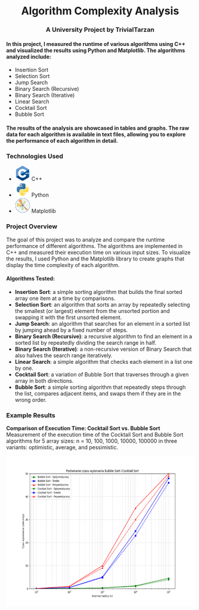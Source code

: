 <h1 align="center">Algorithm Complexity Analysis</h1>
<h3 align="center">A University Project by TrivialTarzan</h3>

<h4 align="left">In this project, I measured the runtime of various algorithms using C++ and visualized the results using Python and Matplotlib. The algorithms analyzed include:</h4>

<ul>
  <li>Insertion Sort</li>
  <li>Selection Sort</li>
  <li>Jump Search</li>
  <li>Binary Search (Recursive)</li>
  <li>Binary Search (Iterative)</li>
  <li>Linear Search</li>
  <li>Cocktail Sort</li>
  <li>Bubble Sort</li>
</ul>

<h4 align="left">The results of the analysis are showcased in tables and graphs. The raw data for each algorithm is available in text files, allowing you to explore the performance of each algorithm in detail.</h4>

### Technologies Used

- <img src="https://raw.githubusercontent.com/devicons/devicon/master/icons/cplusplus/cplusplus-original.svg" alt="cplusplus" width="40" height="40"/> C++
- <img src="https://raw.githubusercontent.com/devicons/devicon/master/icons/python/python-original.svg" alt="python" width="40" height="40"/> Python
- <img src="https://raw.githubusercontent.com/devicons/devicon/master/icons/matplotlib/matplotlib-original.svg" alt="matplotlib" width="40" height="40"/> Matplotlib

### Project Overview

The goal of this project was to analyze and compare the runtime performance of different algorithms. The algorithms are implemented in C++ and measured their execution time on various input sizes. To visualize the results, I used Python and the Matplotlib library to create graphs that display the time complexity of each algorithm.

#### Algorithms Tested:
- **Insertion Sort**: a simple sorting algorithm that builds the final sorted array one item at a time by comparisons.
- **Selection Sort**: an algorithm that sorts an array by repeatedly selecting the smallest (or largest) element from the unsorted portion and swapping it with the first unsorted element.
- **Jump Search**: an algorithm that searches for an element in a sorted list by jumping ahead by a fixed number of steps.
- **Binary Search (Recursive)**: a recursive algorithm to find an element in a sorted list by repeatedly dividing the search range in half.
- **Binary Search (Iterative)**: a non-recursive version of Binary Search that also halves the search range iteratively.
- **Linear Search**: a simple algorithm that checks each element in a list one by one.
- **Cocktail Sort**: a variation of Bubble Sort that traverses through a given array in both directions.
- **Bubble Sort**: a simple sorting algorithm that repeatedly steps through the list, compares adjacent items, and swaps them if they are in the wrong order.

### Example Results

**Comparison of Execution Time: Cocktail Sort vs. Bubble Sort**
Measurement of the execution time of the Cocktail Sort and Bubble Sort algorithms for 5 array sizes: n = 10, 100, 1000, 10000, 100000 in three variants: optimistic, average, and pessimistic.

<p align="center"><img src="algorithm_results/Cocktail Sort/CocktailSort_and_BubbleSort2_comparison_graph.png" alt="Logo" width="600" height="400"></p>

